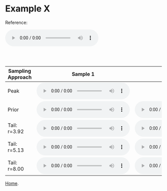 <style>
table th:first-of-type {
    width: 10%;
}
table th:nth-of-type(2) {
    width: 10%;
}
table th:nth-of-type(3) {
    width: 50%;
}
table th:nth-of-type(4) {
    width: 30%;
}
</style>


# Example X

Reference:          
<p><audio src="Example 1/reference.wav" controls></audio></p>
<br><br>

| Sampling Approach | Sample 1 | Sample 2 | Sample 3 | Sample 4 | Sample 5 |
| --- | --- | --- | --- | --- | --- |
| Peak | <audio src="Example 1/peak/sample_1.wav" controls></audio> | | | | |
| Prior | <audio src="Example 1/prior/sample_1.wav" controls></audio> | <audio src="Example 1/prior/sample_2.wav" controls></audio> | <audio src="Example 1/prior/sample_3.wav" controls></audio> | <audio src="Example 1/prior/sample_4.wav" controls></audio> | <audio src="Example 1/prior/sample_5.wav" controls></audio> |
| Tail: r=3.92 | <audio src="Example 1/tail392/sample_1.wav" controls></audio> | <audio src="Example 1/tail392/sample_2.wav" controls></audio> | <audio src="Example 1/tail392/sample_3.wav" controls></audio> | <audio src="Example 1/tail392/sample_4.wav" controls></audio> | <audio src="Example 1/tail392/sample_5.wav" controls></audio> |
| Tail: r=5.13 | <audio src="Example 1/tail513/sample_1.wav" controls></audio> | <audio src="Example 1/tail513/sample_2.wav" controls></audio> | <audio src="Example 1/tail513/sample_3.wav" controls></audio> | <audio src="Example 1/tail513/sample_4.wav" controls></audio> | <audio src="Example 1/tail513/sample_5.wav" controls></audio> |
| Tail: r=8.00 | <audio src="Example 1/tail8/sample_1.wav" controls></audio> | <audio src="Example 1/tail8/sample_2.wav" controls></audio> | <audio src="Example 1/tail8/sample_3.wav" controls></audio> | <audio src="Example 1/tail8/sample_4.wav" controls></audio> | <audio src="Example 1/tail8/sample_5.wav" controls></audio> |



[Home](https://d-byrne1.github.io/mscproject/).
